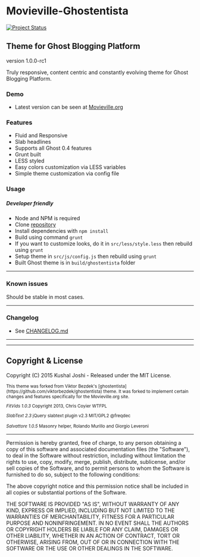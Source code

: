 # Movieville-Ghostentista
[![Project Status](https://stillmaintained.com/kushalj/mv-ghostentista.png)](https://stillmaintained.com/kushalj/mv-ghostentista) 


## Theme for Ghost Blogging Platform
version 1.0.0-rc1

Truly responsive, content centric and constantly evolving theme for Ghost Blogging Platform.

### Demo
- Latest version can be seen at [Movieville.org](http://www.movieville.org)

### Features
- Fluid and Responsive
- Slab headlines
- Supports all Ghost 0.4 features
- Grunt built
- LESS styled
- Easy colors customization via LESS variables
- Simple theme customization via config file

### Usage

##### Developer friendly
- Node and NPM is required
- Clone [repository](https://github.com/kushalj/ghostentista)
- Install dependencies with `npm install`
- Build using command `grunt`
- If you want to customize looks, do it in `src/less/style.less` then rebuild using `grunt`
- Setup theme in `src/js/config.js` then rebuild using `grunt`
- Built Ghost theme is in `build/ghostentista` folder

____
### Known issues
Should be stable in most cases.
____
### Changelog
- See [CHANGELOG.md](https://github.com/viktorbezdek/ghostentista/blob/1.0.0/changelog.md)

____

____

## Copyright & License

Copyright (C) 2015 Kushal Joshi - Released under the MIT License.

<small>
This theme was forked from Viktor Bezdek's [ghostentista](https://github.com/viktorbezdek/ghostentista) theme. It was forked to implement certain changes and features specifically for the Movieville.org site.

*FitVids 1.0.3*
Copyright 2013, Chris Coyier WTFPL

*SlabText 2.3*
jQuery slabtext plugin v2.3 MIT/GPL2 @freqdec

*Salvattore 1.0.5*
Masonry helper, Rolando Murillo and Giorgio Leveroni
</small>
___
Permission is hereby granted, free of charge, to any person obtaining a copy of this software and associated documentation files (the "Software"), to deal in the Software without restriction, including without limitation the rights to use, copy, modify, merge, publish, distribute, sublicense, and/or sell copies of the Software, and to permit persons to whom the Software is furnished to do so, subject to the following conditions:

The above copyright notice and this permission notice shall be included in all copies or substantial portions of the Software.

THE SOFTWARE IS PROVIDED "AS IS", WITHOUT WARRANTY OF ANY KIND, EXPRESS OR IMPLIED, INCLUDING BUT NOT LIMITED TO THE WARRANTIES OF MERCHANTABILITY, FITNESS FOR A PARTICULAR PURPOSE AND
NONINFRINGEMENT. IN NO EVENT SHALL THE AUTHORS OR COPYRIGHT HOLDERS BE LIABLE FOR ANY CLAIM, DAMAGES OR OTHER LIABILITY, WHETHER IN AN ACTION OF CONTRACT, TORT OR OTHERWISE, ARISING FROM, OUT OF OR IN CONNECTION WITH THE SOFTWARE OR THE USE OR OTHER DEALINGS IN THE SOFTWARE.
